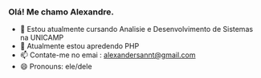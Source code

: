 ### Olá! Me chamo Alexandre.

- 🔭 Estou atualmente cursando Analisie e Desenvolvimento de Sistemas na UNICAMP 
- 🌱 Atualmente estou apredendo PHP
- 📫 Contate-me no emai : alexandersannt@gmail.com
- 😄 Pronouns: ele/dele


